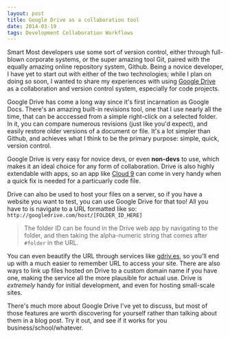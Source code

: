```yaml
---
layout: post
title: Google Drive as a collaboration tool
date: 2014-03-19
tags: Development Collaboration Workflows
---
```

<span class="strike">Smart</span> Most developers use some sort of version control, either through full-blown corporate systems, or the super amazing tool Git, paired with the equally amazing online repository system, Github. Being a novice developer, I have yet to start out with either of the two technologies; while I plan on doing so soon, I wanted to share my experiences with using [Google Drive](http://drive.google.com) as a collaboration and version control system, especially for code projects. 

Google Drive has come a long way since it's first incarnation as Google Docs. There's an amazing built-in revisions tool, one that I use nearly all the time, that can be acccessed from a simple right-click on a selected folder. In it, you can compare numerous revisions (just like you'd expect), and easily restore older versions of a document or file. It's a lot simpler than Github, and achieves what I think to be the primary purpose: simple, quick, version control.

Google Drive is very easy for novice devs, or even **non-devs** to use, which makes it an ideal choice for any form of collaboration. Drive is also highly extendable with apps, so an app like [Cloud 9](http://c9.io) can come in very handy when a quick fix is needed for a particuarly code file.

Drive can also be used to host your files on a server, so if you have a website you want to test, you can use Google Drive for that too! All you have to is navigate to a URL formatted like so: `http://googledrive.com/host/[FOLDER_ID_HERE]`

> The folder ID can be found in the Drive web app by navigating to the folder, and then taking the alpha-numeric string that comes after `#folder` in the URL.

You can even beautify the URL through services like [gdriv.es](http://gdriv.es), so you'll end up with a much easier to remember URL to access your site. There are also ways to link up files hosted on Drive to a custom domain name if you have one, making the service all the more plausible for actual use. Drive is *extremely* handy for initial development, and even for hosting small-scale sites. 
 
There's much more about Google Drive I've yet to discuss, but most of those features are worth discovering for yourself rather than talking about them in a blog post. Try it out, and see if it works for you business/school/whatever. 
